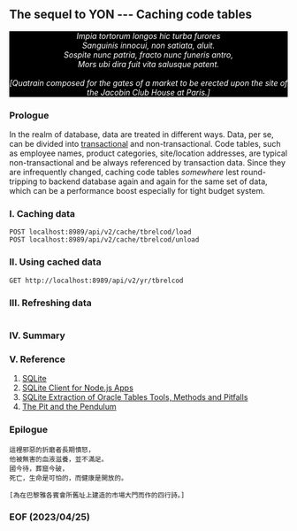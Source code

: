 ## The sequel to YON --- Caching code tables


<div style="text-align: center; color:white; background-color:black"><em>
Impia tortorum longos hic turba furores<br />
Sanguinis innocui, non satiata, aluit.<br />
Sospite nunc patria, fracto nunc funeris antro,<br />
Mors ubi dira fuit vita salusque patent.<br />
<br />
[Quatrain composed for the gates of a market to be erected upon the site of the Jacobin Club House at Paris.]
</em></div>


### Prologue
In the realm of database, data are treated in different ways. Data, per se, can be divided into [transactional](https://www.tibco.com/reference-center/what-is-transactional-data) and non-transactional. Code tables, such as employee names, product categories, site/location addresses, are typical non-transactional and be always referenced by transaction data. Since they are infrequently changed, caching code tables <em>somewhere</em> lest round-tripping to backend database again and again for the same set of data, which can be a performance boost especially for tight budget system. 


### I. Caching data
```
POST localhost:8989/api/v2/cache/tbrelcod/load 
POST localhost:8989/api/v2/cache/tbrelcod/unload 
```


### II. Using cached data
```
GET http://localhost:8989/api/v2/yr/tbrelcod
```


### III. Refreshing data
```
```


### IV. Summary 


### V. Reference
1. [SQLite](https://www.sqlite.org/index.html)
2. [SQLite Client for Node.js Apps](https://github.com/kriasoft/node-sqlite#readme)
3. [SQLite Extraction of Oracle Tables Tools, Methods and Pitfalls](https://www.linuxjournal.com/content/sqlite-extraction-oracle-tables-tools-methods-and-pitfalls)
4. [The Pit and the Pendulum](https://poemuseum.org/the-pit-and-the-pendulum/)


### Epilogue 
```
這裡邪惡的折磨者長期憤怒，
他被無害的血液滋養，並不滿足。
國今待，葬窟今破，
死亡，生命是可怕的，而健康是開放的。

[為在巴黎雅各賓會所舊址上建造的市場大門而作的四行詩。]
```


### EOF (2023/04/25)
